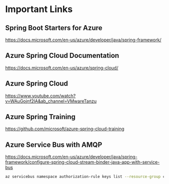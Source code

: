 # Important Links

## Spring Boot Starters for Azure

https://docs.microsoft.com/en-us/azure/developer/java/spring-framework/

## Azure Spring Cloud Documentation

https://docs.microsoft.com/en-us/azure/spring-cloud/

## Azure Spring Cloud

https://www.youtube.com/watch?v=WAuGojnf2lA&ab_channel=VMwareTanzu

## Azure Spring Training

https://github.com/microsoft/azure-spring-cloud-training

## Azure Service Bus with AMQP

https://docs.microsoft.com/en-us/azure/developer/java/spring-framework/configure-spring-cloud-stream-binder-java-app-with-service-bus

```sh
az servicebus namespace authorization-rule keys list --resource-group contosorg --namespace-name vicky-sbus --name RootManageSharedAccessKey
```
